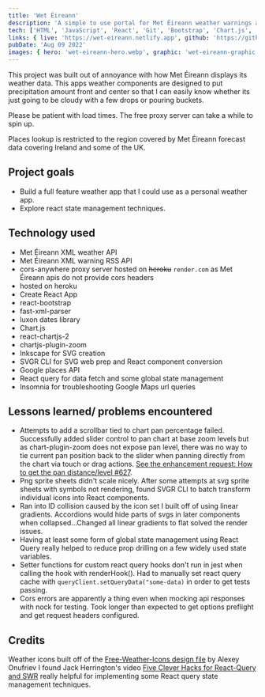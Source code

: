 ```yaml
---
title: 'Wet Éireann'
description: 'A simple to use portal for Met Éireann weather warnings and forecast data.'
tech: ['HTML', 'JavaScript', 'React', 'Git', 'Bootstrap', 'Chart.js', 'React Query', 'Node.js']
links: { live: 'https://wet-eireann.netlify.app', github: 'https://github.com/david-abell/wet-eireann' }
pubDate: 'Aug 09 2022'
images: { hero: 'wet-eireann-hero.webp', graphic: 'wet-eireann-graphic.svg' }
---
```


This project was built out of annoyance with how Met Éireann displays its weather data. This apps weather components are designed to put precipitation amount front and center so that I can easily know whether its just going to be cloudy with a few drops or pouring buckets.

Please be patient with load times. The free proxy server can take a while to spin up.

Places lookup is restricted to the region covered by Met Éireann forecast data covering Ireland and some of the UK.

## Project goals

- Build a full feature weather app that I could use as a personal weather app.
- Explore react state management techniques.

## Technology used

- Met Éireann XML weather API
- Met Éireann XML warning RSS API
- cors-anywhere proxy server hosted on ~~heroku~~ `render.com` as Met Éireann apis do not provide cors headers
- hosted on heroku
- Create React App
- react-bootstrap
- fast-xml-parser
- luxon dates library
- Chart.js
- react-chartjs-2
- chartjs-plugin-zoom
- Inkscape for SVG creation
- SVGR CLI for SVG web prep and React component conversion
- Google places API
- React query for data fetch and some global state management
- Insomnia for troubleshooting Google Maps url queries

## Lessons learned/ problems encountered

- Attempts to add a scrollbar tied to chart pan percentage failed. Successfully added slider control to pan chart at base zoom levels but as chart-plugin-zoom does not expose pan level, there was no way to tie current pan position back to the slider when panning directly from the chart via touch or drag actions. [See the enhancement request: How to get the pan distance/level #627](https://github.com/chartjs/chartjs-plugin-zoom/issues/627).
- Png sprite sheets didn't scale nicely. After some attempts at svg sprite sheets with symbols not rendering, found SVGR CLI to batch transform individual icons into React components.
- Ran into ID collision caused by the icon set I built off of using linear gradients. Accordions would hide parts of svgs in later components when collapsed...Changed all linear gradients to flat solved the render issues.
- Having at least some form of global state management using React Query really helped to reduce prop drilling on a few widely used state variables.
- Setter functions for custom react query hooks don't run in jest when calling the hook with renderHook(). Had to manually set react query cache with `queryClient.setQueryData("some-data)` in order to get tests passing.
- Cors errors are apparently a thing even when mocking api responses with nock for testing. Took longer than expected to get options preflight and get request headers configured.

## Credits

Weather icons built off of the [Free-Weather-Icons design file](https://dribbble.com/shots/3761552-Free-Weather-Icons) by Alexey Onufriev
I found Jack Herrington's video [Five Clever Hacks for React-Query and SWR](https://www.youtube.com/watch?v=JaM2rExmmqs) really helpful for implementing some React query state management techniques.
